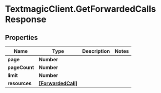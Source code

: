 # TextmagicClient.GetForwardedCallsResponse

## Properties
Name | Type | Description | Notes
------------ | ------------- | ------------- | -------------
**page** | **Number** |  | 
**pageCount** | **Number** |  | 
**limit** | **Number** |  | 
**resources** | [**[ForwardedCall]**](ForwardedCall.md) |  | 


